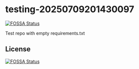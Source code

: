 # testing-20250709201430097
[![FOSSA Status](https://app.fossa.com/api/projects/git%2Bgithub.com%2Fkirogum%2Ftesting-20250709201430097.svg?type=shield)](https://app.fossa.com/projects/git%2Bgithub.com%2Fkirogum%2Ftesting-20250709201430097?ref=badge_shield)

Test repo with empty requirements.txt


## License
[![FOSSA Status](https://app.fossa.com/api/projects/git%2Bgithub.com%2Fkirogum%2Ftesting-20250709201430097.svg?type=large)](https://app.fossa.com/projects/git%2Bgithub.com%2Fkirogum%2Ftesting-20250709201430097?ref=badge_large)